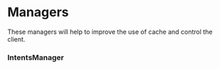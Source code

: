 # Managers
These managers will help to improve the use of cache and control the client.




### IntentsManager
